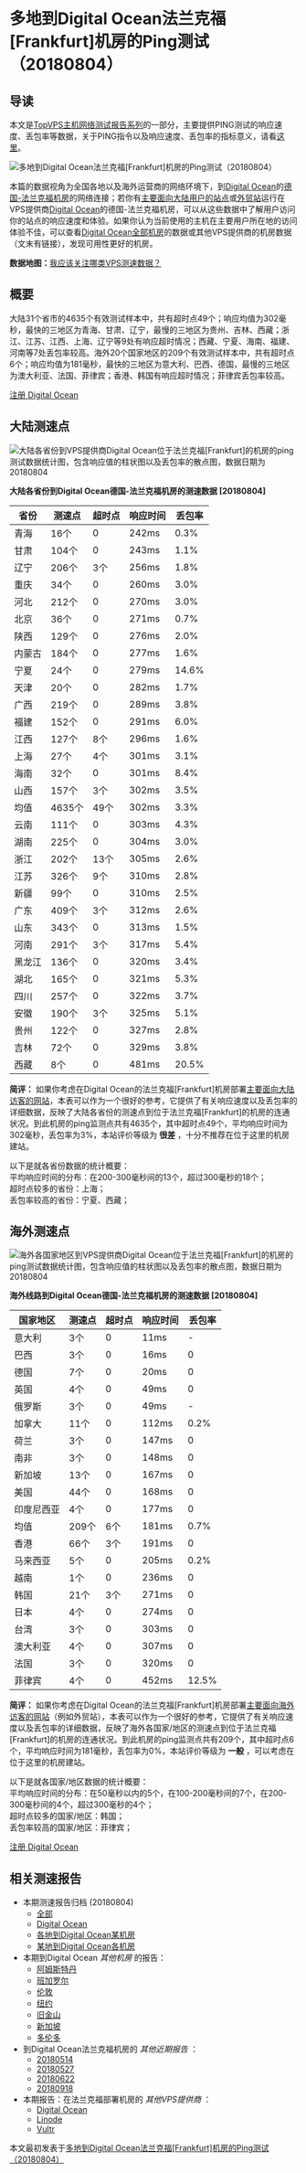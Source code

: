 #  多地到Digital Ocean法兰克福[Frankfurt]机房的Ping测试（20180804） 

## 导读

本文是[TopVPS主机网络测试报告系列](https://vps123.top/pingtest)的一部分，主要提供PING测试的响应速度、丢包率等数据，关于PING指令以及响应速度、丢包率的指标意义，请看[这里](https://vps123.top/what-is-ping.html)。

![多地到Digital Ocean法兰克福\[Frankfurt\]机房的Ping测试（20180804）](/images/thumbnails/to_do_Frankfurt.png)

本篇的数据视角为全国各地以及海外运营商的网络环境下，到[Digital Ocean](https://vps123.top/go/do)的[德国-法兰克福机房](https://vps123.top/digitalocean-facilities.html#frankfurt)的网络连接；若你有[主要面向大陆用户的站点](https://vps123.top/website-for-mainland-users.html)或[外贸站](https://vps123.top/website-for-internation-trade.html)运行在VPS提供商[Digital Ocean](https://vps123.top/go/do)的德国-法兰克福机房，可以从这些数据中了解用户访问你的站点的响应速度和体验。如果你认为当前使用的主机在主要用户所在地的访问体验不佳，可以查看[Digital Ocean全部机房](/digitalocean/isp/china/20180804-digitalocean-isp-china.md)的数据或其他VPS提供商的机房数据（文末有链接），发现可用性更好的机房。

**数据地图：**[我应该关注哪类VPS测速数据？](https://vps123.top/find-pingtest-data-you-need.html)

## 概要

大陆31个省市的4635个有效测试样本中，共有超时点49个；响应均值为302毫秒，最快的三地区为青海、甘肃、辽宁，最慢的三地区为贵州、吉林、西藏；浙江、江苏、江西、上海、辽宁等9处有响应超时情况；西藏、宁夏、海南、福建、河南等7处丢包率较高。海外20个国家地区的209个有效测试样本中，共有超时点6个；响应均值为181毫秒，最快的三地区为意大利、巴西、德国，最慢的三地区为澳大利亚、法国、菲律宾；香港、韩国有响应超时情况；菲律宾丢包率较高。

[注册 Digital Ocean](https://vps123.top/go/do/_btn1)

## 大陆测速点

![大陆各省份到VPS提供商Digital Ocean位于法兰克福\[Frankfurt\]的机房的ping测试数据统计图，包含响应值的柱状图以及丢包率的散点图，数据日期为20180804](/images/pingtests/do_20180804/plot_idc_do_germany-frankfurt_20180804_mainland.png)

**大陆各省份到Digital Ocean德国-法兰克福机房的测速数据 [20180804]**

省份 | 测速点 | 超时点 | 响应时间 | 丢包率  
---|---|---|---|---  
青海 | 16个 | 0 | 242ms | 0.3%  
甘肃 | 104个 | 0 | 243ms | 1.1%  
辽宁 | 206个 | 3个 | 256ms | 1.8%  
重庆 | 34个 | 0 | 260ms | 3.0%  
河北 | 212个 | 0 | 270ms | 3.0%  
北京 | 36个 | 0 | 271ms | 0.7%  
陕西 | 129个 | 0 | 276ms | 2.0%  
内蒙古 | 184个 | 0 | 277ms | 1.6%  
宁夏 | 24个 | 0 | 279ms | 14.6%  
天津 | 20个 | 0 | 282ms | 1.7%  
广西 | 219个 | 0 | 289ms | 3.8%  
福建 | 152个 | 0 | 291ms | 6.0%  
江西 | 127个 | 8个 | 296ms | 1.6%  
上海 | 27个 | 4个 | 301ms | 3.1%  
海南 | 32个 | 0 | 301ms | 8.4%  
山西 | 157个 | 3个 | 302ms | 3.5%  
均值 | 4635个 | 49个 | 302ms | 3.3%  
云南 | 111个 | 0 | 303ms | 4.3%  
湖南 | 225个 | 0 | 304ms | 3.0%  
浙江 | 202个 | 13个 | 305ms | 2.6%  
江苏 | 326个 | 9个 | 310ms | 2.8%  
新疆 | 99个 | 0 | 310ms | 2.5%  
广东 | 409个 | 3个 | 312ms | 2.6%  
山东 | 343个 | 0 | 313ms | 1.5%  
河南 | 291个 | 3个 | 317ms | 5.4%  
黑龙江 | 136个 | 0 | 320ms | 3.4%  
湖北 | 165个 | 0 | 321ms | 5.3%  
四川 | 257个 | 0 | 322ms | 3.7%  
安徽 | 190个 | 3个 | 325ms | 5.1%  
贵州 | 122个 | 0 | 327ms | 2.8%  
吉林 | 72个 | 0 | 329ms | 3.8%  
西藏 | 8个 | 0 | 481ms | 20.5%  
  
**简评：** 如果你考虑在Digital Ocean的法兰克福[Frankfurt]机房部署[主要面向大陆访客的网站](website-for-mainland-users.html)，本表可以作为一个很好的参考，它提供了有关响应速度以及丢包率的详细数据，反映了大陆各省份的测速点到位于法兰克福[Frankfurt]的机房的连通状况。到此机房的ping监测点共有4635个，其中超时点49个，平均响应时间为302毫秒，丢包率为3%，本站评价等级为 **很差** ，十分不推荐在位于这里的机房建站。

以下是就各省份数据的统计概要：  
平均响应时间的分布：在200-300毫秒间的13个，超过300毫秒的18个；  
超时点较多的省份：上海；  
丢包率较高的省份：宁夏、西藏；

## 海外测速点

![海外各国家地区到VPS提供商Digital Ocean位于法兰克福\[Frankfurt\]的机房的ping测试数据统计图，包含响应值的柱状图以及丢包率的散点图，数据日期为20180804](/images/pingtests/do_20180804/plot_idc_do_germany-frankfurt_20180804_overseas.png)

**海外线路到Digital Ocean德国-法兰克福机房的测速数据 [20180804]**

国家地区 | 测速点 | 超时点 | 响应时间 | 丢包率  
---|---|---|---|---  
意大利 | 3个 | 0 | 11ms | -  
巴西 | 3个 | 0 | 16ms | 0  
德国 | 7个 | 0 | 20ms | 0  
英国 | 4个 | 0 | 49ms | 0  
俄罗斯 | 3个 | 0 | 49ms | -  
加拿大 | 11个 | 0 | 112ms | 0.2%  
荷兰 | 3个 | 0 | 147ms | 0  
南非 | 3个 | 0 | 148ms | 0  
新加坡 | 13个 | 0 | 167ms | 0  
美国 | 44个 | 0 | 168ms | 0  
印度尼西亚 | 4个 | 0 | 177ms | 0  
均值 | 209个 | 6个 | 181ms | 0.7%  
香港 | 66个 | 3个 | 191ms | 0  
马来西亚 | 5个 | 0 | 205ms | 0.2%  
越南 | 1个 | 0 | 236ms | 0  
韩国 | 21个 | 3个 | 271ms | 0  
日本 | 4个 | 0 | 274ms | 0  
台湾 | 3个 | 0 | 303ms | 0  
澳大利亚 | 4个 | 0 | 307ms | 0  
法国 | 3个 | 0 | 320ms | 0  
菲律宾 | 4个 | 0 | 452ms | 12.5%  
  
**简评：** 如果你考虑在Digital Ocean的法兰克福[Frankfurt]机房部署[主要面向海外访客的网站](https://vps123.top/website-for-internation-trade.html)（例如外贸站），本表可以作为一个很好的参考，它提供了有关响应速度以及丢包率的详细数据，反映了海外各国家/地区的测速点到位于法兰克福[Frankfurt]的机房的连通状况。到此机房的ping监测点共有209个，其中超时点6个，平均响应时间为181毫秒，丢包率为0%，本站评价等级为 **一般** ，可以考虑在位于这里的机房建站。

以下是就各国家/地区数据的统计概要：  
平均响应时间的分布：在50毫秒以内的5个，在100-200毫秒间的7个，在200-300毫秒间的4个，超过300毫秒的4个；  
超时点较多的国家/地区：韩国；  
丢包率较高的国家/地区：菲律宾；

[注册 Digital Ocean](https://vps123.top/go/do/_btn2)

## 相关测速报告

  * 本期测速报告归档 (20180804) 
    * [全部](https://vps123.top/pingtests/20180804 "本期各VPS提供商全部测速报告")
    * [Digital Ocean](https://vps123.top/pingtests/idc-digitalocean/20180804 "本期Digital Ocean的全部测速报告")
    * [各地到Digital Ocean某机房](https://vps123.top/pingtests/idc-digitalocean/isp-global/20180804 "以Digital Ocean某机房为关注对象的视角，横向比较大陆各省份、海外各国家地区")
    * [某地到Digital Ocean各机房](https://vps123.top/pingtests/idc-digitalocean/facility-all/20180804 "以大陆某省份为关注对象的视角，横向比较Digital Ocean各机房")
  * 本期到Digital Ocean _其他机房_ 的报告： 
    * [阿姆斯特丹](/digitalocean/idc/amsterdam/20180804-digitalocean-idc-amsterdam.md "多地到Digital Ocean阿姆斯特丹机房的Ping测试 20180804")
    * [班加罗尔](/digitalocean/idc/bangalore/20180804-digitalocean-idc-bangalore.md "多地到Digital Ocean班加罗尔机房的Ping测试 20180804")
    * [伦敦](/digitalocean/idc/london/20180804-digitalocean-idc-london.md "多地到Digital Ocean伦敦机房的Ping测试 20180804")
    * [纽约](/digitalocean/idc/newyork/20180804-digitalocean-idc-newyork.md "多地到Digital Ocean纽约机房的Ping测试 20180804")
    * [旧金山](/digitalocean/idc/sanfrancisco/20180804-digitalocean-idc-sanfrancisco.md "多地到Digital Ocean旧金山机房的Ping测试 20180804")
    * [新加坡](/digitalocean/idc/singapore/20180804-digitalocean-idc-singapore.md "多地到Digital Ocean新加坡机房的Ping测试 20180804")
    * [多伦多](/digitalocean/idc/toronto/20180804-digitalocean-idc-toronto.md "多地到Digital Ocean多伦多机房的Ping测试 20180804")
  * 到Digital Ocean法兰克福机房的 _其他近期报告_ ： 
    * [20180514](/digitalocean/idc/frankfurt/20180514-digitalocean-idc-frankfurt.md "多地到Digital Ocean法兰克福机房的Ping测试 20180514")
    * [20180527](/digitalocean/idc/frankfurt/20180527-digitalocean-idc-frankfurt.md "多地到Digital Ocean法兰克福机房的Ping测试 20180527")
    * [20180622](/digitalocean/idc/frankfurt/20180622-digitalocean-idc-frankfurt.md "多地到Digital Ocean法兰克福机房的Ping测试 20180622")
    * [20180918](/digitalocean/idc/frankfurt/20180918-digitalocean-idc-frankfurt.md "多地到Digital Ocean法兰克福机房的Ping测试 20180918")
  * 本期报告：在法兰克福部署机房的 _其他VPS提供商_ ： 
    * [Digital Ocean](do/idc/frankfurt/20180804-do-idc-frankfurt.md "多地到Digital Ocean法兰克福机房的Ping测试 20180804")
    * [Linode](/linode/idc/frankfurt/20180804-linode-idc-frankfurt.md "多地到Linode法兰克福机房的Ping测试 20180804")
    * [Vultr](/vultr/idc/frankfurt/20180804-vultr-idc-frankfurt.md "多地到Vultr法兰克福机房的Ping测试 20180804")



本文最初发表于[多地到Digital Ocean法兰克福[Frankfurt]机房的Ping测试（20180804）](https://vps123.top/pingtest/20180804-digitalocean-idc-frankfurt.html)
